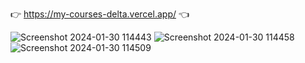 👉     https://my-courses-delta.vercel.app/    👈


![Screenshot 2024-01-30 114443](https://github.com/Adarshchauhan07/My-courses/assets/95171090/cc67eaab-965d-47b0-8201-f5f7e7e55887)
![Screenshot 2024-01-30 114458](https://github.com/Adarshchauhan07/My-courses/assets/95171090/379b20a1-5b4a-47da-83b6-34b65c1a4bb7)
![Screenshot 2024-01-30 114509](https://github.com/Adarshchauhan07/My-courses/assets/95171090/bc4fae3b-e26d-4814-a3ff-8f2c8c33c1ca)

